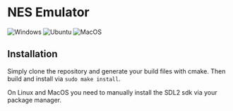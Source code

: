 # NES Emulator

![Windows](https://github.com/Lauchmelder23/NesEmulator/workflows/Windows/badge.svg?branch=development)
![Ubuntu](https://github.com/Lauchmelder23/NesEmulator/workflows/Ubuntu/badge.svg?branch=development)
![MacOS](https://github.com/Lauchmelder23/NesEmulator/workflows/MacOS/badge.svg?branch=development)

## Installation
Simply clone the repository and generate your build files with cmake. Then build and install via `sudo make install`.

On Linux and MacOS you need to manually install the SDL2 sdk via your package manager.
